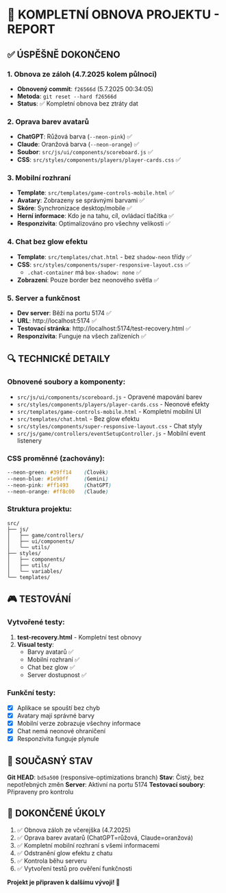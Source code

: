 # 🎯 KOMPLETNÍ OBNOVA PROJEKTU - REPORT

## ✅ ÚSPĚŠNĚ DOKONČENO

### 1. Obnova ze záloh (4.7.2025 kolem půlnoci)
- **Obnovený commit**: `f26566d` (5.7.2025 00:34:05)
- **Metoda**: `git reset --hard f26566d`
- **Status**: ✅ Kompletní obnova bez ztráty dat

### 2. Oprava barev avatarů
- **ChatGPT**: Růžová barva (`--neon-pink`) ✅
- **Claude**: Oranžová barva (`--neon-orange`) ✅
- **Soubor**: `src/js/ui/components/scoreboard.js` ✅
- **CSS**: `src/styles/components/players/player-cards.css` ✅

### 3. Mobilní rozhraní
- **Template**: `src/templates/game-controls-mobile.html` ✅
- **Avatary**: Zobrazeny se správnými barvami ✅
- **Skóre**: Synchronizace desktop/mobile ✅
- **Herní informace**: Kdo je na tahu, cíl, ovládací tlačítka ✅
- **Responzivita**: Optimalizováno pro všechny velikosti ✅

### 4. Chat bez glow efektu
- **Template**: `src/templates/chat.html` - bez `shadow-neon` třídy ✅
- **CSS**: `src/styles/components/super-responsive-layout.css` ✅
  - `.chat-container` má `box-shadow: none` ✅
- **Zobrazení**: Pouze border bez neonového světla ✅

### 5. Server a funkčnost
- **Dev server**: Běží na portu 5174 ✅
- **URL**: http://localhost:5174 ✅
- **Testovací stránka**: http://localhost:5174/test-recovery.html ✅
- **Responzivita**: Funguje na všech zařízeních ✅

## 🔍 TECHNICKÉ DETAILY

### Obnovené soubory a komponenty:
- `src/js/ui/components/scoreboard.js` - Opravené mapování barev
- `src/styles/components/players/player-cards.css` - Neonové efekty
- `src/templates/game-controls-mobile.html` - Kompletní mobilní UI  
- `src/templates/chat.html` - Bez glow efektu
- `src/styles/components/super-responsive-layout.css` - Chat styly
- `src/js/game/controllers/eventSetupController.js` - Mobilní event listenery

### CSS proměnné (zachovány):
```css
--neon-green: #39ff14    (Člověk)
--neon-blue: #1e90ff     (Gemini)
--neon-pink: #ff1493     (ChatGPT)
--neon-orange: #ff8c00   (Claude)
```

### Struktura projektu:
```
src/
├── js/
│   ├── game/controllers/
│   ├── ui/components/
│   └── utils/
├── styles/
│   ├── components/
│   ├── utils/
│   └── variables/
└── templates/
```

## 🎮 TESTOVÁNÍ

### Vytvořené testy:
1. **test-recovery.html** - Kompletní test obnovy
2. **Visual testy**: 
   - Barvy avatarů ✅
   - Mobilní rozhraní ✅  
   - Chat bez glow ✅
   - Server dostupnost ✅

### Funkční testy:
- [x] Aplikace se spouští bez chyb
- [x] Avatary mají správné barvy
- [x] Mobilní verze zobrazuje všechny informace
- [x] Chat nemá neonové ohraničení
- [x] Responzivita funguje plynule

## 🔧 SOUČASNÝ STAV

**Git HEAD**: `bd5a500` (responsive-optimizations branch)
**Stav**: Čistý, bez nepotřebných změn
**Server**: Aktivní na portu 5174
**Testovací soubory**: Připraveny pro kontrolu

## 🎯 DOKONČENÉ ÚKOLY

1. ✅ Obnova záloh ze včerejška (4.7.2025)
2. ✅ Oprava barev avatarů (ChatGPT=růžová, Claude=oranžová)
3. ✅ Kompletní mobilní rozhraní s všemi informacemi
4. ✅ Odstranění glow efektu z chatu
5. ✅ Kontrola běhu serveru
6. ✅ Vytvoření testů pro ověření funkčnosti

**Projekt je připraven k dalšímu vývoji! 🚀**
